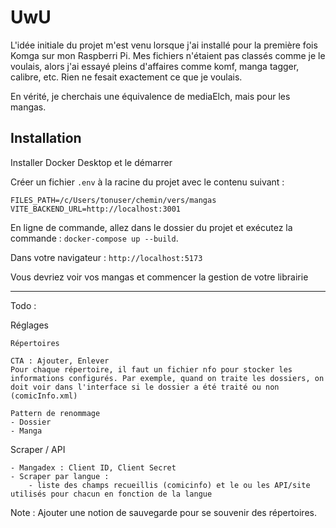 # UwU

L'idée initiale du projet m'est venu lorsque j'ai installé pour la première fois Komga sur mon Raspberri Pi. Mes fichiers n'étaient pas classés comme je le voulais, alors j'ai essayé pleins d'affaires comme komf, manga tagger, calibre, etc. Rien ne fesait exactement ce que je voulais.

En vérité, je cherchais une équivalence de mediaElch, mais pour les mangas.

## Installation

Installer Docker Desktop et le démarrer

Créer un fichier `.env` à la racine du projet avec le contenu suivant :

```
FILES_PATH=/c/Users/tonuser/chemin/vers/mangas
VITE_BACKEND_URL=http://localhost:3001
```

En ligne de commande, allez dans le dossier du projet et exécutez la commande : `docker-compose up --build`.

Dans votre navigateur : `http://localhost:5173`

Vous devriez voir vos mangas et commencer la gestion de votre librairie

---

Todo : 

Réglages

	Répertoires 

	CTA : Ajouter, Enlever
	Pour chaque répertoire, il faut un fichier nfo pour stocker les informations configurés. Par exemple, quand on traite les dossiers, on doit voir dans l'interface si le dossier a été traité ou non (comicInfo.xml)

	Pattern de renommage
	- Dossier
	- Manga

Scraper / API

	- Mangadex : Client ID, Client Secret
	- Scraper par langue : 
		- liste des champs recueillis (comicinfo) et le ou les API/site utilisés pour chacun en fonction de la langue

Note : Ajouter une notion de sauvegarde pour se souvenir des répertoires.